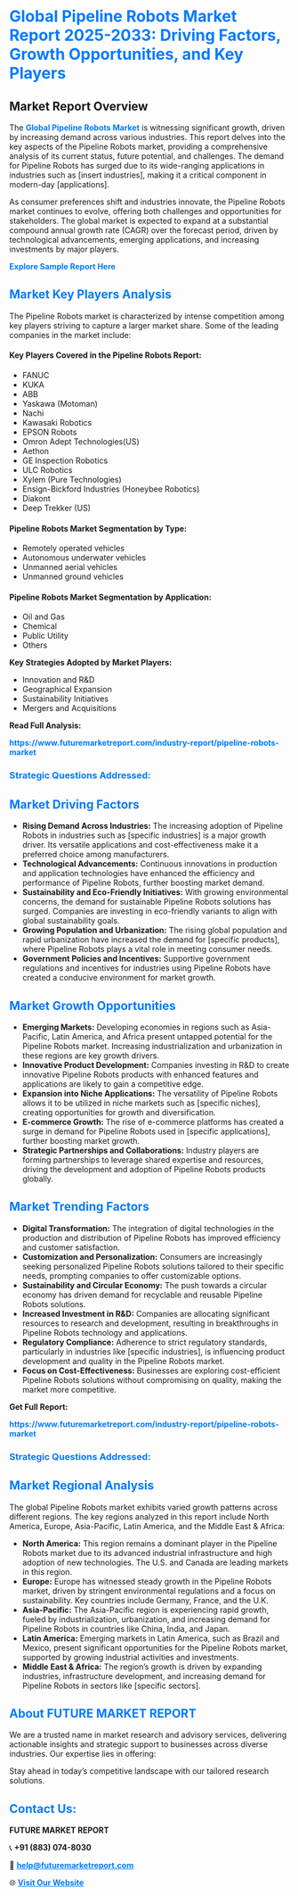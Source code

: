 <h1 style="color: #007BFF;">Global Pipeline Robots Market Report 2025-2033: Driving Factors, Growth Opportunities, and Key Players</h1>

<section id="overview">
<h2>Market Report Overview</h2>
<p>The <a href="https://www.futuremarketreport.com/industry-report/pipeline-robots-market" style="color: #007BFF; text-decoration: none;"><strong>Global Pipeline Robots Market</strong></a> is witnessing significant growth, driven by increasing demand across various industries. This report delves into the key aspects of the Pipeline Robots market, providing a comprehensive analysis of its current status, future potential, and challenges. The demand for Pipeline Robots has surged due to its wide-ranging applications in industries such as [insert industries], making it a critical component in modern-day [applications].</p>
<p>As consumer preferences shift and industries innovate, the Pipeline Robots market continues to evolve, offering both challenges and opportunities for stakeholders. The global market is expected to expand at a substantial compound annual growth rate (CAGR) over the forecast period, driven by technological advancements, emerging applications, and increasing investments by major players.</p>
</section>

<section id="overview">
<p><a href="https://www.futuremarketreport.com/request-sample/reportId=55884" style="color: #007BFF; text-decoration: none;"><strong>Explore Sample Report Here</strong></a></p>
</section>

<section id="key-players">
<h2 style="color: #007BFF;">Market Key Players Analysis</h2>
<p>The Pipeline Robots market is characterized by intense competition among key players striving to capture a larger market share. Some of the leading companies in the market include:</p>
<h4>Key Players Covered in the Pipeline Robots Report:</h4>
<ul><li>FANUC</li><li>KUKA</li><li>ABB</li><li>Yaskawa (Motoman)</li><li>Nachi</li><li>Kawasaki Robotics</li><li>EPSON Robots</li><li>Omron Adept Technologies(US)</li><li>Aethon</li><li>GE Inspection Robotics</li><li>ULC Robotics</li><li>Xylem (Pure Technologies)</li><li>Ensign-Bickford Industries (Honeybee Robotics)</li><li>Diakont</li><li>Deep Trekker (US)</li></ul>
<h4>Pipeline Robots Market Segmentation by Type:</h4>
<ul><li>Remotely operated vehicles</li><li>Autonomous underwater vehicles</li><li>Unmanned aerial vehicles</li><li>Unmanned ground vehicles</li></ul>

<h4>Pipeline Robots Market Segmentation by Application:</h4>
<ul><li>Oil and Gas</li><li>Chemical</li><li>Public Utility</li><li>Others</li></ul>
<p><strong>Key Strategies Adopted by Market Players:</strong></p>
<ul>
<li>Innovation and R&D</li>
<li>Geographical Expansion</li>
<li>Sustainability Initiatives</li>
<li>Mergers and Acquisitions</li>
</ul>
</section>

<section>
<p><strong>Read Full Analysis: </strong></p><a href="https://www.futuremarketreport.com/industry-report/pipeline-robots-market" style="color: #007BFF; text-decoration: none;"><strong>https://www.futuremarketreport.com/industry-report/pipeline-robots-market</strong></a>
<h3 style="color: #007BFF;">Strategic Questions Addressed:</h3>
</section>

<section id="driving-factors">
<h2 style="color: #007BFF;">Market Driving Factors</h2>
<ul>
<li><strong>Rising Demand Across Industries:</strong> The increasing adoption of Pipeline Robots in industries such as [specific industries] is a major growth driver. Its versatile applications and cost-effectiveness make it a preferred choice among manufacturers.</li>
<li><strong>Technological Advancements:</strong> Continuous innovations in production and application technologies have enhanced the efficiency and performance of Pipeline Robots, further boosting market demand.</li>
<li><strong>Sustainability and Eco-Friendly Initiatives:</strong> With growing environmental concerns, the demand for sustainable Pipeline Robots solutions has surged. Companies are investing in eco-friendly variants to align with global sustainability goals.</li>
<li><strong>Growing Population and Urbanization:</strong> The rising global population and rapid urbanization have increased the demand for [specific products], where Pipeline Robots plays a vital role in meeting consumer needs.</li>
<li><strong>Government Policies and Incentives:</strong> Supportive government regulations and incentives for industries using Pipeline Robots have created a conducive environment for market growth.</li>
</ul>
</section>

<section id="growth-opportunities">
<h2 style="color: #007BFF;">Market Growth Opportunities</h2>
<ul>
<li><strong>Emerging Markets:</strong> Developing economies in regions such as Asia-Pacific, Latin America, and Africa present untapped potential for the Pipeline Robots market. Increasing industrialization and urbanization in these regions are key growth drivers.</li>
<li><strong>Innovative Product Development:</strong> Companies investing in R&D to create innovative Pipeline Robots products with enhanced features and applications are likely to gain a competitive edge.</li>
<li><strong>Expansion into Niche Applications:</strong> The versatility of Pipeline Robots allows it to be utilized in niche markets such as [specific niches], creating opportunities for growth and diversification.</li>
<li><strong>E-commerce Growth:</strong> The rise of e-commerce platforms has created a surge in demand for Pipeline Robots used in [specific applications], further boosting market growth.</li>
<li><strong>Strategic Partnerships and Collaborations:</strong> Industry players are forming partnerships to leverage shared expertise and resources, driving the development and adoption of Pipeline Robots products globally.</li>
</ul>
</section>

<section id="trending-factors">
<h2 style="color: #007BFF;">Market Trending Factors</h2>
<ul>
<li><strong>Digital Transformation:</strong> The integration of digital technologies in the production and distribution of Pipeline Robots has improved efficiency and customer satisfaction.</li>
<li><strong>Customization and Personalization:</strong> Consumers are increasingly seeking personalized Pipeline Robots solutions tailored to their specific needs, prompting companies to offer customizable options.</li>
<li><strong>Sustainability and Circular Economy:</strong> The push towards a circular economy has driven demand for recyclable and reusable Pipeline Robots solutions.</li>
<li><strong>Increased Investment in R&D:</strong> Companies are allocating significant resources to research and development, resulting in breakthroughs in Pipeline Robots technology and applications.</li>
<li><strong>Regulatory Compliance:</strong> Adherence to strict regulatory standards, particularly in industries like [specific industries], is influencing product development and quality in the Pipeline Robots market.</li>
<li><strong>Focus on Cost-Effectiveness:</strong> Businesses are exploring cost-efficient Pipeline Robots solutions without compromising on quality, making the market more competitive.</li>
</ul>
</section>

<section>
<p><strong>Get Full Report: </strong></p><a href="https://www.futuremarketreport.com/industry-report/pipeline-robots-market" style="color: #007BFF; text-decoration: none;"><strong>https://www.futuremarketreport.com/industry-report/pipeline-robots-market</strong></a>
<h3 style="color: #007BFF;">Strategic Questions Addressed:</h3>
</section>


<section id="regional-analysis">
<h2 style="color: #007BFF;">Market Regional Analysis</h2>
<p>The global Pipeline Robots market exhibits varied growth patterns across different regions. The key regions analyzed in this report include North America, Europe, Asia-Pacific, Latin America, and the Middle East & Africa:</p>
<ul>
<li><strong>North America:</strong> This region remains a dominant player in the Pipeline Robots market due to its advanced industrial infrastructure and high adoption of new technologies. The U.S. and Canada are leading markets in this region.</li>
<li><strong>Europe:</strong> Europe has witnessed steady growth in the Pipeline Robots market, driven by stringent environmental regulations and a focus on sustainability. Key countries include Germany, France, and the U.K.</li>
<li><strong>Asia-Pacific:</strong> The Asia-Pacific region is experiencing rapid growth, fueled by industrialization, urbanization, and increasing demand for Pipeline Robots in countries like China, India, and Japan.</li>
<li><strong>Latin America:</strong> Emerging markets in Latin America, such as Brazil and Mexico, present significant opportunities for the Pipeline Robots market, supported by growing industrial activities and investments.</li>
<li><strong>Middle East & Africa:</strong> The region’s growth is driven by expanding industries, infrastructure development, and increasing demand for Pipeline Robots in sectors like [specific sectors].</li>
</ul>
</section>

<footer>
<h2 style="color: #007BFF;">About FUTURE MARKET REPORT</h2>
<p>We are a trusted name in market research and advisory services, delivering actionable insights and strategic support to businesses across diverse industries. Our expertise lies in offering:</p>

<p>Stay ahead in today’s competitive landscape with our tailored research solutions.</p>

<h2 style="color: #007BFF;">Contact Us:</h2>
<p><strong>FUTURE MARKET REPORT</strong></p>
<p>📞 <strong>+91 (883) 074-8030</strong></p>
<p>📧 <strong><a href="mailto:help@futuremarketreport.com" style="color: #007BFF;">help@futuremarketreport.com</a></strong></p>
<p>🌐 <strong><a href="https://www.futuremarketreport.com/" style="color: #007BFF;">Visit Our Website</a></strong></p>
</footer>